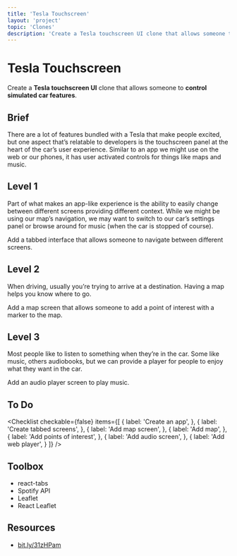 ```yaml
---
title: 'Tesla Touchscreen'
layout: 'project'
topic: 'Clones'
description: 'Create a Tesla touchscreen UI clone that allows someone to control simulated car features.'
---
```




<ProjectHeader>

# Tesla Touchscreen

Create a <strong className="color-blue">Tesla touchscreen UI</strong> clone that allows someone to <strong className="color-purple">control simulated car features</strong>.

</ProjectHeader>

<ProjectContent>

## Brief

There are a lot of features bundled with a Tesla that make people excited, but one aspect that’s relatable to developers is the touchscreen panel at the heart of the car’s user experience. Similar to an app we might use on the web or our phones, it has user activated controls for things like maps and music.

## Level 1

Part of what makes an app-like experience is the ability to easily change between different screens providing different context. While we might be using our map’s navigation, we may want to switch to our car’s settings panel or browse around for music (when the car is stopped of course).

Add a tabbed interface that allows someone to navigate between different screens.

<LoginRequired>

## Level 2

When driving, usually you’re trying to arrive at a destination. Having a map helps you know where to go.

Add a map screen that allows someone to add a point of interest with a marker to the map.

## Level 3

Most people like to listen to something when they’re in the car. Some like music, others audiobooks, but we can provide a player for people to enjoy what they want in the car.

Add an audio player screen to play music.

</LoginRequired>

</ProjectContent>

<ProjectSidebar>

## To Do

<Checklist checkable={false} items={[
  {
    label: 'Create an app',
  },
  {
    label: 'Create tabbed screens',
  },
  {
    label: 'Add map screen',
  },
  {
    label: 'Add map',
  },
  {
    label: 'Add points of interest',
  },
  {
    label: 'Add audio screen',
  },
  {
    label: 'Add web player',
  }
]} />

## Toolbox
- react-tabs
- Spotify API
- Leaflet
- React Leaflet

## Resources
- [bit.ly/31zHPam](https://bit.ly/31zHPam)

</ProjectSidebar>